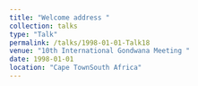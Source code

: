 ```yaml
---
title: "Welcome address "
collection: talks
type: "Talk"
permalink: /talks/1998-01-01-Talk18
venue: "10th International Gondwana Meeting "
date: 1998-01-01
location: "Cape TownSouth Africa"
---
```

